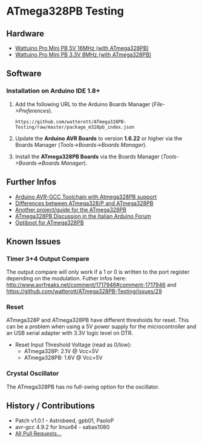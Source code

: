 # ATmega328PB Testing


## Hardware
* [Wattuino Pro Mini PB 5V 16MHz (with ATmega328PB)](https://shop.watterott.com/Wattuino-Pro-Mini-PB-5V-16MHz-ATmega328PB_1)
* [Wattuino Pro Mini PB 3.3V 8MHz (with ATmega328PB)](https://shop.watterott.com/Wattuino-Pro-Mini-PB-33V-8MHz-ATmega328PB_1)


## Software

### Installation on Arduino IDE 1.8+

1. Add the following URL to the Arduino Boards Manager (*File->Preferences*).
   ```
   https://github.com/watterott/ATmega328PB-Testing/raw/master/package_m328pb_index.json
   ```

2. Update the **Arduino AVR Boards** to version **1.6.22** or higher via the Boards Manager (*Tools->Boards->Boards Manager*).

3. Install the **ATmega328PB Boards** via the Boards Manager (*Tools->Boards->Boards Manager*).


## Further Infos
* [Arduino AVR-GCC Toolchain with Atmega328PB support](https://github.com/arduino/toolchain-avr/pull/47)
* [Differences between ATmega328/P and ATmega328PB](http://ww1.microchip.com/downloads/en/AppNotes/Atmel-42559-Differences-between-ATmega328P-and-ATmega328PB_ApplicationNote_AT15007.pdf)
* [Another project/guide for the ATmega328PB](https://hackaday.io/project/9313-uino-mini-super-atmega328pb)
* [ATmega328PB Discussion in the Italian Arduino Forum](http://forum.arduino.cc/index.php?topic=374642.0)
* [Optiboot for ATmega328PB](https://github.com/watterott/Wattuino/tree/master/software/Optiboot#optiboot)


## Known Issues

### Timer 3+4 Output Compare
The output compare will only work if a 1 or 0 is written to the port register depending on the modulation.
Futher infos here: http://www.avrfreaks.net/comment/1717946#comment-1717946 and https://github.com/watterott/ATmega328PB-Testing/issues/29

### Reset
ATmega328P and ATmega328PB have different thresholds for reset.
This can be a problem when using a 5V power supply for the microcontroller and an USB serial adapter with 3.3V logic level on DTR.
* Reset Input Threshold Voltage (read as 0/low):
  * ATmega328P: 2.1V @ Vcc=5V
  * ATmega328PB: 1.6V @ Vcc=5V

### Crystal Oscillator
The ATmega328PB has no full-swing option for the oscillator.


## History / Contributions
* Patch v1.0.1 - Astrobeed, gpb01, PaoloP
* avr-gcc 4.9.2 for linux64 - sabas1080
* [All Pull Requests...](https://github.com/watterott/ATmega328PB-Testing/pulls?q=)
